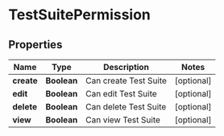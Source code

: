 
# TestSuitePermission

## Properties
Name | Type | Description | Notes
------------ | ------------- | ------------- | -------------
**create** | **Boolean** | Can create Test Suite |  [optional]
**edit** | **Boolean** | Can edit Test Suite |  [optional]
**delete** | **Boolean** | Can delete Test Suite |  [optional]
**view** | **Boolean** | Can view Test Suite |  [optional]



